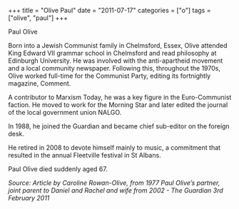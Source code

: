 +++
title = "Olive Paul"
date = "2011-07-17"
categories = ["o"]
tags = ["olive", "paul"]
+++

Paul Olive

Born into a Jewish Communist family in Chelmsford, Essex, Olive attended King Edward VII grammar school in Chelmsford and read philosophy at Edinburgh University. He was involved with the anti-apartheid movement and a local community newspaper. Following this, throughout the 1970s, Olive worked full-time for the Communist Party, editing its fortnightly magazine, Comment.

A contributor to Marxism Today, he was a key figure in the Euro-Communist faction. He moved to work for the Morning Star and later edited the journal of the local government union NALGO.

In 1988, he joined the Guardian and became chief sub-editor on the foreign desk.

He retired in 2008 to devote himself mainly to music, a commitment that resulted in the annual Fleetville festival in St Albans.

Paul Olive died suddenly aged 67.

_Source: Article by Caroline Rowan-Olive, from 1977 Paul Olive’s partner, joint parent to Daniel and Rachel and wife from 2002 - The Guardian 3rd February 2011_
